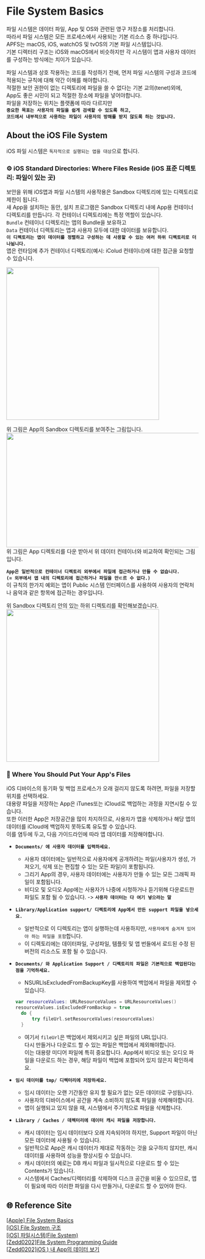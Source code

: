 # File System Basics
파일 시스템은 데이터 파일, App 및 OS와 관련된 영구 저장소를 처리합니다.   
따라서 파일 시스템은 모든 프로세스에서 사용되는 기본 리소스 중 하나입니다.   
APFS는 macOS, iOS, watchOS 및 tvOS의 기본 파일 시스템입니다.   
기본 디렉터리 구조는 iOS와 macOS에서 비슷하지만 각 시스템이 앱과 사용자 데이터를 구성하는 방식에는 치이가 있습니다.   

파일 시스템과 상호 작용하는 코드를 작성하기 전에, 먼저 파일 시스템의 구성과 코드에 적용되는 규칙에 대해 약간 이해를 해야합니다.   
적절한 보안 권한이 없는 디렉토리에 파일을 쓸 수 없다는 기본 교의(tenet)외에,   
App도 좋은 시민이 되고 적절한 장소에 파일을 넣어야합니다.   
파일을 저장하는 위치는 플랫폼에 따라 다르지만   
**`중요한 목표는 사용자의 파일을 쉽게 검색할 수 있도록 하고,`**   
**`코드에서 내부적으로 사용하는 파일이 사용자의 방해를 받지 않도록 하는 것입니다.`**   

## About the iOS File System
iOS 파일 시스템은 `독자적으로 실행되는 앱을 대상`으로 합니다.   

### ⚙️ iOS Standard Directories: Where Files Reside (iOS 표준 디렉토리: 파일이 있는 곳)
보안을 위해 iOS앱과 파일 시스템의 사용작용은 Sandbox 디렉토리에 있는 디렉토리로 제한이 됩니다.   
새 App을 설치하는 동안, 설치 프로그램은 Sandbox 디렉토리 내에 App용 컨테이너 디렉토리를 만듭니다. 각 컨테이너 디렉토리에는 특정 역할이 있습니다.   
`Bundle` 컨테이너 디렉토리는 앱의 Bundle을 보유하고   
`Data` 컨테이너 디렉토리는 앱과 사용자 모두에 대한 데이터를 보유합니다.   
**`이 디렉토리는 앱이 데이터를 정렬하고 구성하는 데 사용할 수 있는 여러 하위 디렉토리로 더 나뉩니다.`**   
앱은 런타임에 추가 컨테이너 디렉토리(예시: iColud 컨테이너)에 대한 접근을 요청할 수 있습니다.   

<img src="https://user-images.githubusercontent.com/92699723/209491096-1634c2c4-e08e-490e-bc5c-1b145a045e27.png" width="400" height="400">   

위 그림은 App의 Sandbox 디렉토리를 보여주는 그림입니다.   
<img src="https://user-images.githubusercontent.com/92699723/209491409-83e11569-8161-4ff5-a22a-901c26e8967a.png" width="600" height="300">
위 그림은 App 디렉토리를 다운 받아서 위 데이터 컨테이너와 비교하여 확인되는 그림입니다.   

**`App은 일반적으로 컨테이너 디렉토리 외부에서 파일에 접근하거나 만들 수 없습니다.`**   
**`(= 외부에서 앱 내의 디렉토리에 접근하거나 파일을 만ㄷ르 수 없다.)`**   
이 규칙의 한가지 예외는 앱이 Public 시스템 인터페이스를 사용하여 사용자의 연락처나 음악과 같은 항목에 접근하는 경우입니다.

위 Sandbox 디렉토리 안의 있는 하위 디렉토리를 확인해보겠습니다.
<img src = "https://user-images.githubusercontent.com/92699723/209493261-54b485db-c72d-4076-ae4c-d1560d1163d4.png" width="400" height="400">   



### 📲 Where You Should Put Your App's Files
iOS 디바이스의 동기화 및 백업 프로세스가 오래 걸리지 않도록 하려면, 파일을 저장할 위치를 선택하세요.   
대용량 파일을 저장하는 App은 iTunes또는 iCloud로 백업하는 과정을 지연시킬 수 있습니다.   
또한 이러한 App은 저장공간을 많이 차지하므로, 사용자가 앱을 삭제하거나 해당 앱의 데이터를 iCloud에 백업하지 못하도록 유도할 수 있습니다.   
이를 염두에 두고, 다음 가이드라인에 따라 앱 데이터를 저장해야합니다.

- **`Documents/ 에 사용자 데이터를 입력하세요.`**
  - 사용자 데이터에는 일반적으로 사용자에게 공개하려는 파일(사용자가 생성, 가져오기, 삭제 또는 편집할 수 있는 모든 파일)이 포함됩니다.
  - 그리기 App의 경우, 사용자 데이터에는 사용자가 만들 수 있는 모든 그래픽 파일이 포함됩니다.   
  - 비디오 및 오디오 App에는 사용자가 나중에 시청하거나 듣기위해 다운로드한 파일도 포함 될 수 있습니다. -> **`사용자 데이터는 다 여기 넣으라는 말`**

- **`Library/Application support/ 디렉토리에 App에서 만든 support 파일을 넣으세요.`**
  - 일반적으로 이 디렉토리는 앱이 실행하는데 사용하지만, `사용자에게 숨겨져 있어야 하는 파일을 포함`합니다.
  - 이 디렉토리에는 데이터파일, 구성파일, 템플릿 및 앱 번들에서 로드된 수정 된 버전의 리소스도 포함 될 수 있습니다.   

- **`Documents/ 와 Application Support / 디렉토리의 파일은 기본적으로 백업된다는 점을 기억하세요.`**
  - NSURLIsExcludedFromBackupKey를 사용하여 백업에서 파일을 제외할 수 있습니다.   
  ```Swift
  var resourceValues: URLResourceValues = URLResourceValues()
  resourceValues.isExcludedFromBackup = true
    do {
        try fileUrl.setResourceValues(resourceValues)
    }
  ```
  - 여기서 `fileUrl`은 백업에서 제외시키고 싶은 파일의 URL입니다.   
  다시 만들거나 다운로드 할 수 있는 파일은 백업에서 제외해야합니다.   
  이는 대용량 미디어 파일에 특히 중요합니다.
  App에서 비디오 또는 오디오 파일을 다운로드 하는 경우, 해당 파일이 백업에 포함되어 있지 않은지 확인하세요.

- **`임시 데이터를 tmp/ 디렉터리에 저장하세요.`**
  - 임시 데이터는 오랜 기간동안 유지 할 필요가 없는 모든 데이터로 구성됩니다.   
  - 사용자의 디바이스에서 공간을 계속 소비하지 않도록 파일을 삭제해야합니다.
  - 앱이 실행되고 있지 않을 때, 시스템에서 주기적으로 파일을 삭제합니다.

- **`Library / Caches / 데렉터리에 데이터 캐시 파일을 저장합니다.`**
  - 캐시 데이터는 임시 데이터보다 오래 지속되어야 하지만, Support 파일이 아닌 모든 데이터에 사용될 수 있습니다.
  - 일반적으로 App은 캐시 데이터가 제대로 작동하는 것을 요구하지 않지만, 캐시 데이터를 사용하여 성능을 향상시킬 수 있습니다.
  - 캐시 데이터의 예로는 DB 캐시 파일과 일시적으로 다운로드 할 수 있는 Contents가 있습니다.
  - 시스템에서 Caches/디렉터리를 삭제하여 디스크 공간을 비울 수 있으므로, 앱이 필요에 따라 이러한 파일을 다시 만들거나, 다운로드 할 수 있어야 한다.

## 🌐 Reference Site
[[Apple] File System Basics](https://developer.apple.com/library/archive/documentation/FileManagement/Conceptual/FileSystemProgrammingGuide/FileSystemOverview/FileSystemOverview.html#//apple_ref/doc/uid/TP40010672-CH2-SW12)   
[[iOS] File System 구조](https://velog.io/@leeyoungwoozz/iOS-File-System-%EA%B5%AC%EC%A1%B0)   
[[iOS] 파일시스템(File System)](https://jinshine.github.io/2019/01/19/iOS/UserDefaults.1/)   
[[Zedd0202]File System Programming Guide](https://zeddios.tistory.com/435)   
[[Zedd0202]iOS ) 내 App의 데이터 보기](https://zeddios.tistory.com/437)   
